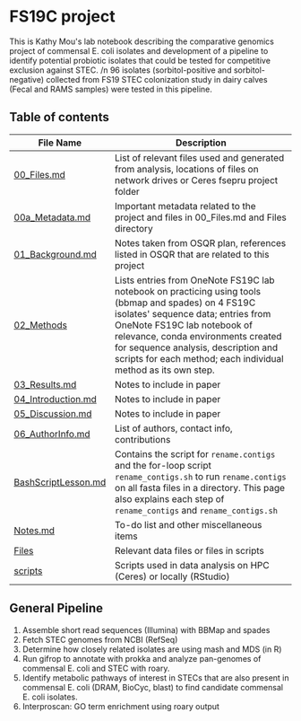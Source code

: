 # **FS19C project**

This is Kathy Mou's lab notebook describing the comparative genomics project of commensal E. coli isolates and development of a pipeline to identify potential probiotic isolates that could be tested for competitive exclusion against STEC. /n
96 isolates (sorbitol-positive and sorbitol-negative) collected from FS19 STEC colonization study in dairy calves (Fecal and RAMS samples) were tested in this pipeline.

## **Table of contents**
| File Name  | Description |
| -- | -- |
| [00_Files.md](https://github.com/k39ajdM2/Notebook/tree/main/00_Files.md) | List of relevant files used and generated from analysis, locations of files on network drives or Ceres fsepru project folder |
| [00a_Metadata.md](https://github.com/k39ajdM2/Notebook/tree/main/00a_Metadata.md) | Important metadata related to the project and files in 00_Files.md and Files directory|
| [01_Background.md](https://github.com/k39ajdM2/Notebook/tree/main/01_Background.md) | Notes taken from OSQR plan, references listed in OSQR that are related to this project |
| [02_Methods](https://github.com/k39ajdM2/Notebook/tree/main/02_Methods) | Lists entries from OneNote FS19C lab notebook on practicing using tools (bbmap and spades) on 4 FS19C isolates' sequence data; entries from OneNote FS19C lab notebook of relevance, conda environments created for sequence analysis, description and scripts for each method; each individual method as its own step. |
| [03_Results.md](https://github.com/k39ajdM2/Notebook/tree/main/03_Results.md)| Notes to include in paper |
| [04_Introduction.md](https://github.com/k39ajdM2/Notebook/tree/main/04_Introduction.md) | Notes to include in paper |
| [05_Discussion.md](https://github.com/k39ajdM2/Notebook/tree/main/05_Discussion.md) | Notes to include in paper |
| [06_AuthorInfo.md](https://github.com/k39ajdM2/Notebook/tree/main/06_AuthorInfo.md) | List of authors, contact info, contributions |
| [BashScriptLesson.md](https://github.com/k39ajdM2/Notebook/tree/main/BashScriptLesson.md) | Contains the script for `rename.contigs` and the for-loop script `rename_contigs.sh` to run `rename.contigs` on all fasta files in a directory. This page also explains each step of `rename_contigs` and `rename_contigs.sh` |
| [Notes.md](https://github.com/k39ajdM2/Notebook/tree/main/Notes.md) | To-do list and other miscellaneous items |
| [Files](https://github.com/k39ajdM2/Notebook/tree/main/Files) | Relevant data files or files in scripts |
| [scripts](https://github.com/k39ajdM2/Notebook/tree/main/scripts) | Scripts used in data analysis on HPC (Ceres) or locally (RStudio) |

## **General Pipeline**
1. Assemble short read sequences (Illumina) with BBMap and spades
2. Fetch STEC genomes from NCBI (RefSeq)
3. Determine how closely related isolates are using mash and MDS (in R)
4. Run gifrop to annotate with prokka and analyze pan-genomes of commensal E. coli and STEC with roary.
5. Identify metabolic pathways of interest in STECs that are also present in commensal E. coli (DRAM, BioCyc, blast) to find candidate commensal E. coli isolates.
6. Interproscan: GO term enrichment using roary output
